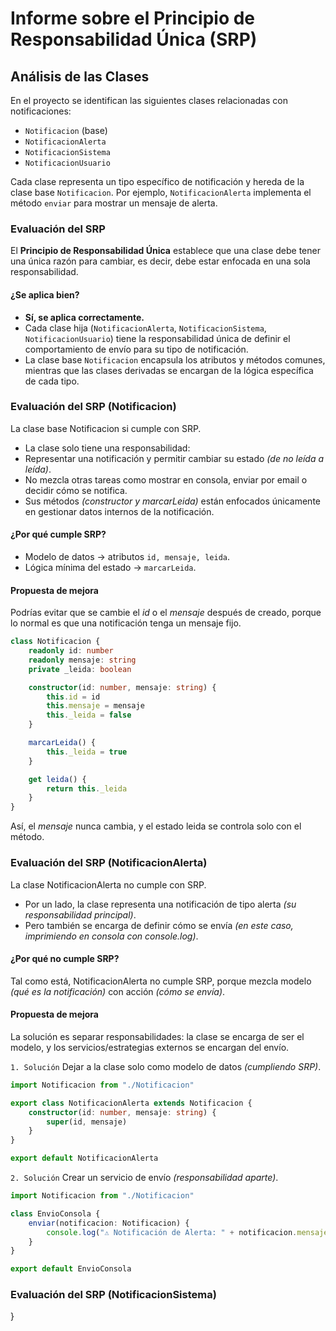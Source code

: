 # Informe sobre el Principio de Responsabilidad Única (SRP)

## Análisis de las Clases

En el proyecto se identifican las siguientes clases relacionadas con notificaciones:
- `Notificacion` (base)
- `NotificacionAlerta`
- `NotificacionSistema`
- `NotificacionUsuario`

Cada clase representa un tipo específico de notificación y hereda de la clase base `Notificacion`. Por ejemplo, `NotificacionAlerta` implementa el método `enviar` para mostrar un mensaje de alerta.


### Evaluación del SRP 
El **Principio de Responsabilidad Única** establece que una clase debe tener una única razón para cambiar, es decir, debe estar enfocada en una sola responsabilidad.

#### ¿Se aplica bien?
- **Sí, se aplica correctamente.**
- Cada clase hija (`NotificacionAlerta`, `NotificacionSistema`, `NotificacionUsuario`) tiene la responsabilidad única de definir el comportamiento de envío para su tipo de notificación.
- La clase base `Notificacion` encapsula los atributos y métodos comunes, mientras que las clases derivadas se encargan de la lógica específica de cada tipo.

### Evaluación del SRP (Notificacion)
La clase base Notificacion si cumple con SRP.
- La clase solo tiene una responsabilidad:
- Representar una notificación y permitir cambiar su estado *(de no leída a leída)*.
- No mezcla otras tareas como mostrar en consola, enviar por email o decidir cómo se notifica.
- Sus métodos *(constructor y marcarLeida)* están enfocados únicamente en gestionar datos internos de la notificación.

#### ¿Por qué cumple SRP?
- Modelo de datos → atributos `id, mensaje, leida`.
- Lógica mínima del estado → `marcarLeida`.

#### Propuesta de mejora
Podrías evitar que se cambie el *id* o el *mensaje* después de creado, porque lo normal es que una notificación tenga un mensaje fijo.

```ts
class Notificacion {
    readonly id: number
    readonly mensaje: string
    private _leida: boolean

    constructor(id: number, mensaje: string) {
        this.id = id
        this.mensaje = mensaje
        this._leida = false
    }

    marcarLeida() {
        this._leida = true
    }

    get leida() {
        return this._leida
    }
}
```
Así, el *mensaje* nunca cambia, y el estado leida se controla solo con el método.


### Evaluación del SRP (NotificacionAlerta)
La clase NotificacionAlerta no cumple con SRP.
- Por un lado, la clase representa una notificación de tipo alerta *(su responsabilidad principal)*.
- Pero también se encarga de definir cómo se envía *(en este caso, imprimiendo en consola con console.log)*.

#### ¿Por qué no cumple SRP?
Tal como está, NotificacionAlerta no cumple SRP, porque mezcla modelo *(qué es la notificación)* con acción *(cómo se envía)*.

#### Propuesta de mejora
La solución es separar responsabilidades: la clase se encarga de ser el modelo, y los servicios/estrategias externos se encargan del envío.

`1. Solución`
Dejar a la clase solo como modelo de datos *(cumpliendo SRP)*.

```ts
import Notificacion from "./Notificacion"

export class NotificacionAlerta extends Notificacion {
    constructor(id: number, mensaje: string) {
        super(id, mensaje)
    }
}

export default NotificacionAlerta
```

`2. Solución`
Crear un servicio de envío *(responsabilidad aparte)*.

```ts
import Notificacion from "./Notificacion"

class EnvioConsola {
    enviar(notificacion: Notificacion) {
        console.log("⚠️ Notificación de Alerta: " + notificacion.mensaje)
    }
}

export default EnvioConsola
```

### Evaluación del SRP (NotificacionSistema)


   
  





}
```
